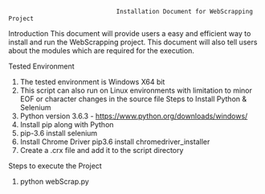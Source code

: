                                   Installation Document for WebScrapping Project

Introduction
This document will provide users a easy and efficient way to install and run the WebScrapping project. This document will also tell users about the modules which are required for the execution.


Tested Environment
1. The tested environment is Windows X64 bit
2. This script can also run on Linux environments with limitation to minor EOF or character changes in the source file
Steps to Install Python & Selenium
1. Python version 3.6.3 - https://www.python.org/downloads/windows/
2. Install pip along with Python
3. pip-3.6  install selenium
4. Install Chrome Driver
pip3.6 install chromedriver_installer
6. Create a .crx file and add it to the script directory

Steps to execute the Project
1. python webScrap.py
